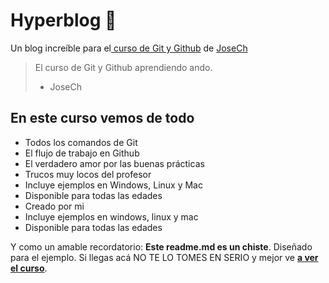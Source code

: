 # Hyperblog 💚
Un blog increíble para el[ curso de Git y Github](https://josech.com/cursos/git-github/ " curso de Git y Github") de [JoseCh](https://josech.com/ "JoseCh")
> El curso de Git y Github aprendiendo ando.
> - JoseCh

## En este curso vemos de todo
* Todos los comandos de Git
* El flujo de trabajo en Github
* El verdadero amor por las buenas prácticas
* Trucos muy locos del profesor
* Incluye ejemplos en Windows, Linux y Mac
* Disponible para todas las edades
* Creado por mi
* Incluye ejemplos en windows, linux y mac
* Disponible para todas las edades

Y como un amable recordatorio: **Este readme.md es un chiste**.  Diseñado para el ejemplo. Si llegas acá NO TE LO TOMES EN SERIO y mejor ve [**a ver el curso**](https://josech.com/cursos/git-github/).